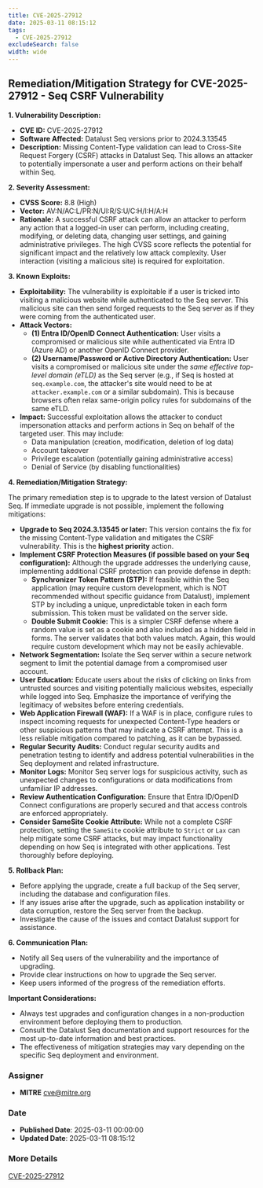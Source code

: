 ```yaml
---
title: CVE-2025-27912
date: 2025-03-11 08:15:12
tags:
  - CVE-2025-27912
excludeSearch: false
width: wide
---
```


## Remediation/Mitigation Strategy for CVE-2025-27912 - Seq CSRF Vulnerability

**1. Vulnerability Description:**

*   **CVE ID:** CVE-2025-27912
*   **Software Affected:** Datalust Seq versions prior to 2024.3.13545
*   **Description:**  Missing Content-Type validation can lead to Cross-Site Request Forgery (CSRF) attacks in Datalust Seq.  This allows an attacker to potentially impersonate a user and perform actions on their behalf within Seq.

**2. Severity Assessment:**

*   **CVSS Score:** 8.8 (High)
*   **Vector:** AV:N/AC:L/PR:N/UI:R/S:U/C:H/I:H/A:H
*   **Rationale:** A successful CSRF attack can allow an attacker to perform any action that a logged-in user can perform, including creating, modifying, or deleting data, changing user settings, and gaining administrative privileges. The high CVSS score reflects the potential for significant impact and the relatively low attack complexity.  User interaction (visiting a malicious site) is required for exploitation.

**3. Known Exploits:**

*   **Exploitability:**  The vulnerability is exploitable if a user is tricked into visiting a malicious website while authenticated to the Seq server.  This malicious site can then send forged requests to the Seq server as if they were coming from the authenticated user.
*   **Attack Vectors:**
    *   **(1) Entra ID/OpenID Connect Authentication:** User visits a compromised or malicious site while authenticated via Entra ID (Azure AD) or another OpenID Connect provider.
    *   **(2) Username/Password or Active Directory Authentication:** User visits a compromised or malicious site under the *same effective top-level domain (eTLD)* as the Seq server (e.g., if Seq is hosted at `seq.example.com`, the attacker's site would need to be at `attacker.example.com` or a similar subdomain).  This is because browsers often relax same-origin policy rules for subdomains of the same eTLD.
*   **Impact:** Successful exploitation allows the attacker to conduct impersonation attacks and perform actions in Seq on behalf of the targeted user. This may include:
    *   Data manipulation (creation, modification, deletion of log data)
    *   Account takeover
    *   Privilege escalation (potentially gaining administrative access)
    *   Denial of Service (by disabling functionalities)

**4. Remediation/Mitigation Strategy:**

The primary remediation step is to upgrade to the latest version of Datalust Seq.  If immediate upgrade is not possible, implement the following mitigations:

*   **Upgrade to Seq 2024.3.13545 or later:** This version contains the fix for the missing Content-Type validation and mitigates the CSRF vulnerability. This is the **highest priority** action.
*   **Implement CSRF Protection Measures (if possible based on your Seq configuration):** Although the upgrade addresses the underlying cause, implementing additional CSRF protection can provide defense in depth:
    *   **Synchronizer Token Pattern (STP):**  If feasible within the Seq application (may require custom development, which is NOT recommended without specific guidance from Datalust), implement STP by including a unique, unpredictable token in each form submission.  This token must be validated on the server side.
    *   **Double Submit Cookie:** This is a simpler CSRF defense where a random value is set as a cookie and also included as a hidden field in forms.  The server validates that both values match.  Again, this would require custom development which may not be easily achievable.
*   **Network Segmentation:** Isolate the Seq server within a secure network segment to limit the potential damage from a compromised user account.
*   **User Education:** Educate users about the risks of clicking on links from untrusted sources and visiting potentially malicious websites, especially while logged into Seq.  Emphasize the importance of verifying the legitimacy of websites before entering credentials.
*   **Web Application Firewall (WAF):** If a WAF is in place, configure rules to inspect incoming requests for unexpected Content-Type headers or other suspicious patterns that may indicate a CSRF attempt. This is a less reliable mitigation compared to patching, as it can be bypassed.
*   **Regular Security Audits:**  Conduct regular security audits and penetration testing to identify and address potential vulnerabilities in the Seq deployment and related infrastructure.
*   **Monitor Logs:** Monitor Seq server logs for suspicious activity, such as unexpected changes to configurations or data modifications from unfamiliar IP addresses.
*   **Review Authentication Configuration:** Ensure that Entra ID/OpenID Connect configurations are properly secured and that access controls are enforced appropriately.
*   **Consider SameSite Cookie Attribute:** While not a complete CSRF protection, setting the `SameSite` cookie attribute to `Strict` or `Lax` can help mitigate some CSRF attacks, but may impact functionality depending on how Seq is integrated with other applications.  Test thoroughly before deploying.

**5. Rollback Plan:**

*   Before applying the upgrade, create a full backup of the Seq server, including the database and configuration files.
*   If any issues arise after the upgrade, such as application instability or data corruption, restore the Seq server from the backup.
*   Investigate the cause of the issues and contact Datalust support for assistance.

**6. Communication Plan:**

*   Notify all Seq users of the vulnerability and the importance of upgrading.
*   Provide clear instructions on how to upgrade the Seq server.
*   Keep users informed of the progress of the remediation efforts.

**Important Considerations:**

*   Always test upgrades and configuration changes in a non-production environment before deploying them to production.
*   Consult the Datalust Seq documentation and support resources for the most up-to-date information and best practices.
*   The effectiveness of mitigation strategies may vary depending on the specific Seq deployment and environment.

### Assigner
- **MITRE** <cve@mitre.org>

### Date
- **Published Date**: 2025-03-11 00:00:00
- **Updated Date**: 2025-03-11 08:15:12

### More Details
[CVE-2025-27912](https://www.cvedetails.com/cve/CVE-2025-27912)
